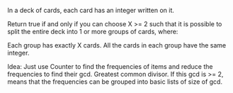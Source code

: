 In a deck of cards, each card has an integer written on it.

Return true if and only if you can choose X >= 2 such that it is possible to split the entire deck into 1 or more groups of cards, where:

Each group has exactly X cards.
All the cards in each group have the same integer.

Idea:
Just use Counter to find the frequencies of items and reduce the frequencies to find their gcd.
Greatest common divisor. If this gcd is >= 2, means that the frequencies can be grouped into basic lists of size of gcd.